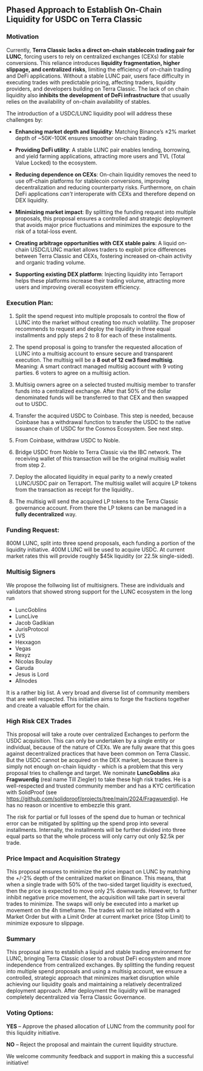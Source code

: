 ## Phased Approach to Establish On-Chain Liquidity for USDC on Terra Classic

### Motivation

Currently, **Terra Classic lacks a direct on-chain stablecoin trading pair for LUNC**, forcing users to rely on centralized exchanges (CEXs) for stable conversions. This reliance introduces **liquidity fragmentation, higher slippage, and centralized risks**, limiting the efficiency of on-chain trading and DeFi applications. Without a stable LUNC pair, users face difficulty in executing trades with predictable pricing, affecting traders, liquidity providers, and developers building on Terra Classic. The lack of on chain liquidity also **inhibits the development of DeFi infrastructure** that usually relies on the availability of on-chain availability of stables.

The introduction of a USDC/LUNC liquidity pool will address these challenges by:

- **Enhancing market depth and liquidity**: Matching Binance’s ±2% market depth of ~$50K–$100K ensures smoother on-chain trading.

- **Providing DeFi utility**: A stable LUNC pair enables lending, borrowing, and yield farming applications, attracting more users and TVL (Total Value Locked) to the ecosystem.

- **Reducing dependence on CEXs**: On-chain liquidity removes the need to use off-chain platforms for stablecoin conversions, improving decentralization and reducing counterparty risks. Furthermore, on chain DeFi applications _can't_ interoperate with CEXs and therefore depend on DEX liquidity.

- **Minimizing market impact**: By splitting the funding request into multiple proposals, this proposal ensures a controlled and strategic deployment that avoids major price fluctuations and minimizes the exposure to the risk of a total-loss event.

- **Creating arbitrage opportunities with CEX stable pairs**: A liquid on-chain USDC/LUNC market allows traders to exploit price differences between Terra Classic and CEXs, fostering increased on-chain activity and organic trading volume.

- **Supporting existing DEX platform**: Injecting liquidity into Terraport  helps these platforms increase their trading volume, attracting more users and improving overall ecosystem efficiency.

### Execution Plan:

1. Split the spend request into multiple proposals to control the flow of LUNC into the market without creating too much volatility. The proposer recommends to request and deploy the liquidity in three equal installments and pply steps 2 to 8 for each of these installments.

2. The spend proposal is going to transfer the requested allocation of LUNC into a multisig account to ensure secure and transparent execution. The multisig will be a **8 out of 12 cw3 fixed multisig**. Meaning: A smart contract managed multisig account with 9 voting parties. 6 voters to agree on a multisig action.

3. Multisig owners agree on a selected trusted multisig member to transfer funds into a centralized exchange. After that 50% of the dollar denominated funds will be transferred to that CEX and then swapped out to USDC.

4. Transfer the acquired USDC to Coinbase. This step is needed, because Coinbase has a withdrawal function to transfer the USDC to the native issuance chain of USDC for the Cosmos Ecosystem. See next step.

5. From Coinbase, withdraw USDC to Noble. 

6. Bridge USDC from Noble to Terra Classic via the IBC network. The receiving wallet of this transaction will be the original multisig wallet from step 2.

7. Deploy the allocated liquidity in equal parity to a newly created LUNC/USDC pair on Terraport. The multisig wallet will acquire LP tokens from the transaction as receipt for the liquidity..

8. The multisig will send the acquired LP tokens to the Terra Classic governance account. From there the LP tokens can be managed in a **fully decentralized** way.

### Funding Request:

800M LUNC, split into three spend proposals, each funding a portion of the liquidity initiative. 400M LUNC will be used to acquire USDC. At current market rates this will provide roughly $45k liquidity (or 22.5k single-sided).

### Multisig Signers

We propose the follwoing list of multisigners. These are individuals and validators that showed strong support for the LUNC ecosystem in the long run

- LuncGoblins
- LuncLive
- Jacob Gadikian
- JurisProtocol
- LVS
- Hexxagon
- Vegas
- Rexyz
- Nicolas Boulay
- Garuda
- Jesus is Lord
- Allnodes

It is a rather big list. A very broad and diverse list of community members that are well respected. This initiative aims to forge the fractions together and create a valuable effort for the chain.

### High Risk CEX Trades

This proposal will take a route over centralized Exchanges to perform the USDC acquisition. This can only be undertaken by a single entity or individual, because of the nature of CEXs. We are fully aware that this goes against decentralized practices that have been common on Terra Classic. But the USDC cannot be acquired on the DEX market, because there is simply not enough on-chain liquidty - which is a problem that this very proposal tries to challenge and target. We nominate **LuncGoblins** aka **Fragwuerdig** (real name Till Ziegler) to take these high risk trades. He is a well-respected and trusted community member and has a KYC certification with SolidProof (see https://github.com/solidproof/projects/tree/main/2024/Fragwuerdig). He has no reason or incentive to embezzle this grant.

The risk for partial or full losses of the spend due to human or technical error can be mitigated by splitting up the spend prop into several installments. Internally, the installments will be further divided into three equal parts so that the whole process will only carry out only $2.5k per trade.

### Price Impact and Acquisition Strategy

This proposal ensures to minimize the price impact on LUNC by matching the +/-2% depth of the centralized market on Binance. This means, that when a single trade with 50% of the two-sided target liquidity is exectued, then the price is expected to move only 2% downwards. However, to further inhibit negative price movement, the acquisition will take part in several trades to minimize. The swaps will only be executed into a market up movement on the 4h timeframe. The trades will not be initiated with a Market Order but with a Limit Order at current market price (Stop Limit) to minimize exposure to slippage.

### Summary 

This proposal aims to establish a liquid and stable trading environment for LUNC, bringing Terra Classic closer to a robust DeFi ecosystem and more independence from centralized exchanges. By splitting the funding request into multiple spend proposals and using a multisig account, we ensure a controlled, strategic approach that minimizes market disruption while achieving our liquidity goals and maintaining a  relatively decentralized deployment approach. After deployment the liquidity will be managed completely decentralized via Terra Classic Governance.

### Voting Options:

**YES** – Approve the phased allocation of LUNC from the community pool for this liquidity initiative.

**NO** – Reject the proposal and maintain the current liquidity structure.

We welcome community feedback and support in making this a successful initiative!
